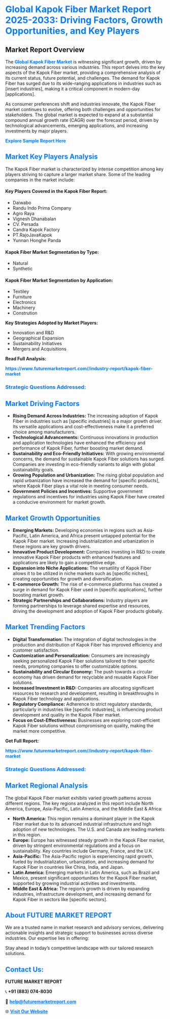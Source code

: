 <h1 style="color: #007BFF;">Global Kapok Fiber Market Report 2025-2033: Driving Factors, Growth Opportunities, and Key Players</h1>

<section id="overview">
<h2>Market Report Overview</h2>
<p>The <a href="https://www.futuremarketreport.com//industry-report/kapok-fiber-market" style="color: #007BFF; text-decoration: none;"><strong>Global Kapok Fiber Market</strong></a> is witnessing significant growth, driven by increasing demand across various industries. This report delves into the key aspects of the Kapok Fiber market, providing a comprehensive analysis of its current status, future potential, and challenges. The demand for Kapok Fiber has surged due to its wide-ranging applications in industries such as [insert industries], making it a critical component in modern-day [applications].</p>
<p>As consumer preferences shift and industries innovate, the Kapok Fiber market continues to evolve, offering both challenges and opportunities for stakeholders. The global market is expected to expand at a substantial compound annual growth rate (CAGR) over the forecast period, driven by technological advancements, emerging applications, and increasing investments by major players.</p>
</section>

<section id="overview">
<p><a href="https://www.futuremarketreport.com//request-sample/reportId=90291" style="color: #007BFF; text-decoration: none;"><strong>Explore Sample Report Here</strong></a></p>
</section>

<section id="key-players">
<h2 style="color: #007BFF;">Market Key Players Analysis</h2>
<p>The Kapok Fiber market is characterized by intense competition among key players striving to capture a larger market share. Some of the leading companies in the market include:</p>
<h4>Key Players Covered in the Kapok Fiber Report:</h4>
<ul><li>Daiwabo</li><li>Randu Indo Prima Company</li><li>Agro Raya</li><li>Vignesh Dhanabalan</li><li>CV. Persada</li><li>Candra Kapok Factory</li><li>PT.RajoJavaKapok</li><li>Yunnan Honghe Panda</li></ul>
<h4>Kapok Fiber Market Segmentation by Type:</h4>
<ul><li>Natural</li><li>Synthetic</li></ul>

<h4>Kapok Fiber Market Segmentation by Application:</h4>
<ul><li>Textiley</li><li>Furniture</li><li>Electronics</li><li>Machinery</li><li>Constrution</li></ul>
<p><strong>Key Strategies Adopted by Market Players:</strong></p>
<ul>
<li>Innovation and R&D</li>
<li>Geographical Expansion</li>
<li>Sustainability Initiatives</li>
<li>Mergers and Acquisitions</li>
</ul>
</section>

<section>
<p><strong>Read Full Analysis: </strong></p><a href="https://www.futuremarketreport.com//industry-report/kapok-fiber-market" style="color: #007BFF; text-decoration: none;"><strong>https://www.futuremarketreport.com//industry-report/kapok-fiber-market</strong></a>
<h3 style="color: #007BFF;">Strategic Questions Addressed:</h3>
</section>

<section id="driving-factors">
<h2 style="color: #007BFF;">Market Driving Factors</h2>
<ul>
<li><strong>Rising Demand Across Industries:</strong> The increasing adoption of Kapok Fiber in industries such as [specific industries] is a major growth driver. Its versatile applications and cost-effectiveness make it a preferred choice among manufacturers.</li>
<li><strong>Technological Advancements:</strong> Continuous innovations in production and application technologies have enhanced the efficiency and performance of Kapok Fiber, further boosting market demand.</li>
<li><strong>Sustainability and Eco-Friendly Initiatives:</strong> With growing environmental concerns, the demand for sustainable Kapok Fiber solutions has surged. Companies are investing in eco-friendly variants to align with global sustainability goals.</li>
<li><strong>Growing Population and Urbanization:</strong> The rising global population and rapid urbanization have increased the demand for [specific products], where Kapok Fiber plays a vital role in meeting consumer needs.</li>
<li><strong>Government Policies and Incentives:</strong> Supportive government regulations and incentives for industries using Kapok Fiber have created a conducive environment for market growth.</li>
</ul>
</section>

<section id="growth-opportunities">
<h2 style="color: #007BFF;">Market Growth Opportunities</h2>
<ul>
<li><strong>Emerging Markets:</strong> Developing economies in regions such as Asia-Pacific, Latin America, and Africa present untapped potential for the Kapok Fiber market. Increasing industrialization and urbanization in these regions are key growth drivers.</li>
<li><strong>Innovative Product Development:</strong> Companies investing in R&D to create innovative Kapok Fiber products with enhanced features and applications are likely to gain a competitive edge.</li>
<li><strong>Expansion into Niche Applications:</strong> The versatility of Kapok Fiber allows it to be utilized in niche markets such as [specific niches], creating opportunities for growth and diversification.</li>
<li><strong>E-commerce Growth:</strong> The rise of e-commerce platforms has created a surge in demand for Kapok Fiber used in [specific applications], further boosting market growth.</li>
<li><strong>Strategic Partnerships and Collaborations:</strong> Industry players are forming partnerships to leverage shared expertise and resources, driving the development and adoption of Kapok Fiber products globally.</li>
</ul>
</section>

<section id="trending-factors">
<h2 style="color: #007BFF;">Market Trending Factors</h2>
<ul>
<li><strong>Digital Transformation:</strong> The integration of digital technologies in the production and distribution of Kapok Fiber has improved efficiency and customer satisfaction.</li>
<li><strong>Customization and Personalization:</strong> Consumers are increasingly seeking personalized Kapok Fiber solutions tailored to their specific needs, prompting companies to offer customizable options.</li>
<li><strong>Sustainability and Circular Economy:</strong> The push towards a circular economy has driven demand for recyclable and reusable Kapok Fiber solutions.</li>
<li><strong>Increased Investment in R&D:</strong> Companies are allocating significant resources to research and development, resulting in breakthroughs in Kapok Fiber technology and applications.</li>
<li><strong>Regulatory Compliance:</strong> Adherence to strict regulatory standards, particularly in industries like [specific industries], is influencing product development and quality in the Kapok Fiber market.</li>
<li><strong>Focus on Cost-Effectiveness:</strong> Businesses are exploring cost-efficient Kapok Fiber solutions without compromising on quality, making the market more competitive.</li>
</ul>
</section>

<section>
<p><strong>Get Full Report: </strong></p><a href="https://www.futuremarketreport.com//industry-report/kapok-fiber-market" style="color: #007BFF; text-decoration: none;"><strong>https://www.futuremarketreport.com//industry-report/kapok-fiber-market</strong></a>
<h3 style="color: #007BFF;">Strategic Questions Addressed:</h3>
</section>


<section id="regional-analysis">
<h2 style="color: #007BFF;">Market Regional Analysis</h2>
<p>The global Kapok Fiber market exhibits varied growth patterns across different regions. The key regions analyzed in this report include North America, Europe, Asia-Pacific, Latin America, and the Middle East & Africa:</p>
<ul>
<li><strong>North America:</strong> This region remains a dominant player in the Kapok Fiber market due to its advanced industrial infrastructure and high adoption of new technologies. The U.S. and Canada are leading markets in this region.</li>
<li><strong>Europe:</strong> Europe has witnessed steady growth in the Kapok Fiber market, driven by stringent environmental regulations and a focus on sustainability. Key countries include Germany, France, and the U.K.</li>
<li><strong>Asia-Pacific:</strong> The Asia-Pacific region is experiencing rapid growth, fueled by industrialization, urbanization, and increasing demand for Kapok Fiber in countries like China, India, and Japan.</li>
<li><strong>Latin America:</strong> Emerging markets in Latin America, such as Brazil and Mexico, present significant opportunities for the Kapok Fiber market, supported by growing industrial activities and investments.</li>
<li><strong>Middle East & Africa:</strong> The region’s growth is driven by expanding industries, infrastructure development, and increasing demand for Kapok Fiber in sectors like [specific sectors].</li>
</ul>
</section>

<footer>
<h2 style="color: #007BFF;">About FUTURE MARKET REPORT</h2>
<p>We are a trusted name in market research and advisory services, delivering actionable insights and strategic support to businesses across diverse industries. Our expertise lies in offering:</p>

<p>Stay ahead in today’s competitive landscape with our tailored research solutions.</p>

<h2 style="color: #007BFF;">Contact Us:</h2>
<p><strong>FUTURE MARKET REPORT</strong></p>
<p>📞 <strong>+91 (883) 074-8030</strong></p>
<p>📧 <strong><a href="mailto:help@futuremarketreport.com" style="color: #007BFF;">help@futuremarketreport.com</a></strong></p>
<p>🌐 <strong><a href="https://www.futuremarketreport.com/" style="color: #007BFF;">Visit Our Website</a></strong></p>
</footer>